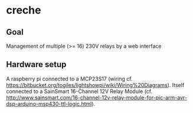 # creche

## Goal
Management of multiple (>= 16) 230V relays by a web interface

## Hardware setup
A raspberry pi connected to a MCP23S17 (wiring cf. https://bitbucket.org/togiles/lightshowpi/wiki/Wiring%20Diagrams).
Itself connected to a SainSmart 16-Channel 12V Relay Module (cf. http://www.sainsmart.com/16-channel-12v-relay-module-for-pic-arm-avr-dsp-arduino-msp430-ttl-logic.html).



